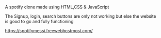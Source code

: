 A spotify clone made using HTML,CSS & JavaScript

The Signup, login, search buttons are only not working but else the website is good to go and fully functioning

https://spotifymessi.freewebhostmost.com/
